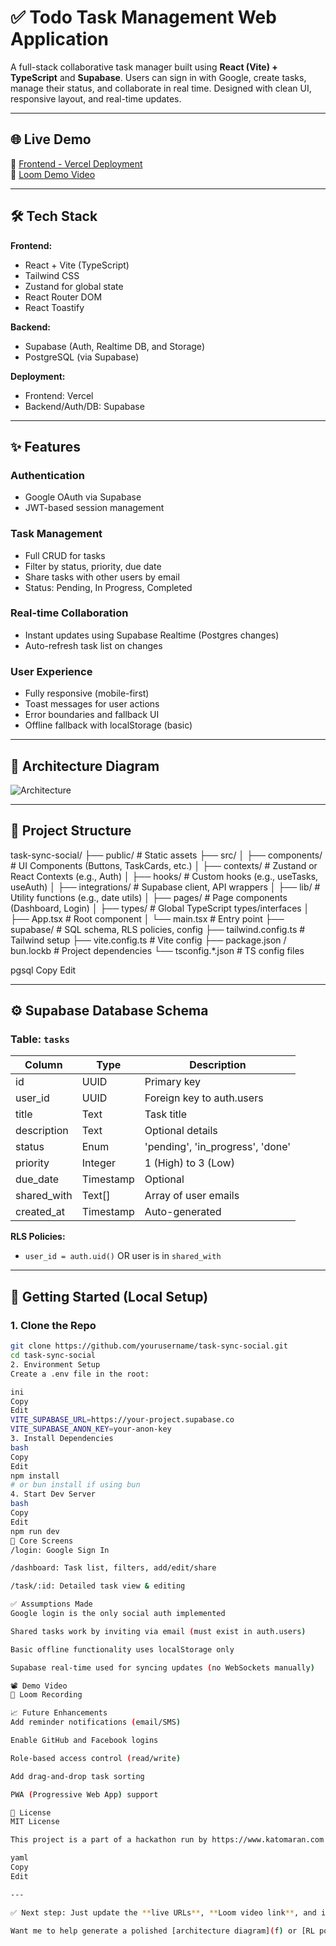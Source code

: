 # ✅ Todo Task Management Web Application

A full-stack collaborative task manager built using **React (Vite) + TypeScript** and **Supabase**. Users can sign in with Google, create tasks, manage their status, and collaborate in real time. Designed with clean UI, responsive layout, and real-time updates.

---

## 🌐 Live Demo

🔗 [Frontend - Vercel Deployment](https://your-frontend.vercel.app)  
🎥 [Loom Demo Video](https://loom.com/share/your-demo-link)

---

## 🛠️ Tech Stack

**Frontend:**
- React + Vite (TypeScript)
- Tailwind CSS
- Zustand for global state
- React Router DOM
- React Toastify

**Backend:**
- Supabase (Auth, Realtime DB, and Storage)
- PostgreSQL (via Supabase)

**Deployment:**
- Frontend: Vercel
- Backend/Auth/DB: Supabase

---

## ✨ Features

### Authentication
- Google OAuth via Supabase
- JWT-based session management

### Task Management
- Full CRUD for tasks
- Filter by status, priority, due date
- Share tasks with other users by email
- Status: Pending, In Progress, Completed

### Real-time Collaboration
- Instant updates using Supabase Realtime (Postgres changes)
- Auto-refresh task list on changes

### User Experience
- Fully responsive (mobile-first)
- Toast messages for user actions
- Error boundaries and fallback UI
- Offline fallback with localStorage (basic)

---

## 📐 Architecture Diagram

![Architecture](./architecture.png)

---

## 📂 Project Structure

task-sync-social/
├── public/ # Static assets
├── src/
│ ├── components/ # UI Components (Buttons, TaskCards, etc.)
│ ├── contexts/ # Zustand or React Contexts (e.g., Auth)
│ ├── hooks/ # Custom hooks (e.g., useTasks, useAuth)
│ ├── integrations/ # Supabase client, API wrappers
│ ├── lib/ # Utility functions (e.g., date utils)
│ ├── pages/ # Page components (Dashboard, Login)
│ ├── types/ # Global TypeScript types/interfaces
│ ├── App.tsx # Root component
│ └── main.tsx # Entry point
├── supabase/ # SQL schema, RLS policies, config
├── tailwind.config.ts # Tailwind setup
├── vite.config.ts # Vite config
├── package.json / bun.lockb # Project dependencies
└── tsconfig.*.json # TS config files

pgsql
Copy
Edit

---

## ⚙️ Supabase Database Schema

### Table: `tasks`
| Column        | Type      | Description                        |
|---------------|-----------|------------------------------------|
| id            | UUID      | Primary key                        |
| user_id       | UUID      | Foreign key to auth.users          |
| title         | Text      | Task title                         |
| description   | Text      | Optional details                   |
| status        | Enum      | 'pending', 'in_progress', 'done'   |
| priority      | Integer   | 1 (High) to 3 (Low)                |
| due_date      | Timestamp | Optional                           |
| shared_with   | Text[]    | Array of user emails               |
| created_at    | Timestamp | Auto-generated                     |

**RLS Policies:**
- `user_id = auth.uid()` OR user is in `shared_with`

---

## 🚀 Getting Started (Local Setup)

### 1. Clone the Repo
```bash
git clone https://github.com/yourusername/task-sync-social.git
cd task-sync-social
2. Environment Setup
Create a .env file in the root:

ini
Copy
Edit
VITE_SUPABASE_URL=https://your-project.supabase.co
VITE_SUPABASE_ANON_KEY=your-anon-key
3. Install Dependencies
bash
Copy
Edit
npm install
# or bun install if using bun
4. Start Dev Server
bash
Copy
Edit
npm run dev
🧪 Core Screens
/login: Google Sign In

/dashboard: Task list, filters, add/edit/share

/task/:id: Detailed task view & editing

✅ Assumptions Made
Google login is the only social auth implemented

Shared tasks work by inviting via email (must exist in auth.users)

Basic offline functionality uses localStorage only

Supabase real-time used for syncing updates (no WebSockets manually)

📽️ Demo Video
🎥 Loom Recording

📈 Future Enhancements
Add reminder notifications (email/SMS)

Enable GitHub and Facebook logins

Role-based access control (read/write)

Add drag-and-drop task sorting

PWA (Progressive Web App) support

📝 License
MIT License

This project is a part of a hackathon run by https://www.katomaran.com

yaml
Copy
Edit

---

✅ Next step: Just update the **live URLs**, **Loom video link**, and if needed, add your actual **`architecture.png`**.

Want me to help generate a polished [architecture diagram](f) or [RL policies](f) for Supabase?

